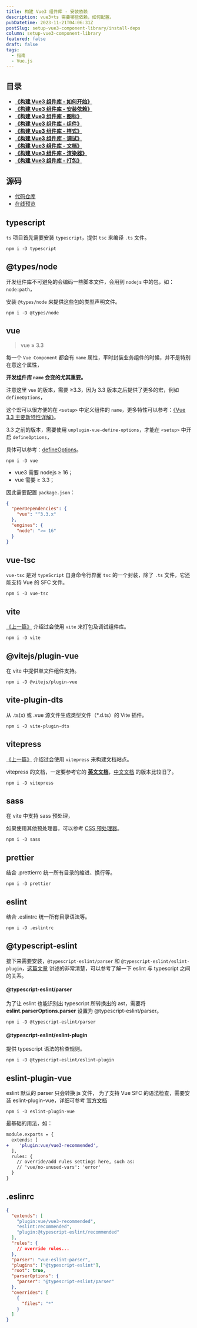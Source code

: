 ```yaml
---
title: 构建 Vue3 组件库 - 安装依赖
description: vue3+ts 需要哪些依赖，如何配置。
pubDatetime: 2023-11-21T04:06:31Z
postSlug: setup-vue3-component-library/install-deps
column: setup-vue3-component-library
featured: false
draft: false
tags:
  - 指南
  - Vue.js
---
```


## 目录

- [**《构建 Vue3 组件库 - 如何开始》**](/posts/setup-vue3-component-library/how-to-start)
- [**《构建 Vue3 组件库 - 安装依赖》**](/posts/setup-vue3-component-library/install-deps)
- [**《构建 Vue3 组件库 - 图标》**](/posts/setup-vue3-component-library/svg-icon)
- [**《构建 Vue3 组件库 - 组件》**](/posts/setup-vue3-component-library/sfc)
- [**《构建 Vue3 组件库 - 样式》**](/posts/setup-vue3-component-library/css)
- [**《构建 Vue3 组件库 - 调试》**](/posts/setup-vue3-component-library/debug)
- [**《构建 Vue3 组件库 - 文档》**](/posts/setup-vue3-component-library/doc)
- [**《构建 Vue3 组件库 - 渲染器》**](/posts/setup-vue3-component-library/plopjs)
- [**《构建 Vue3 组件库 - 打包》**](/posts/setup-vue3-component-library/build)

## 源码

- [代码仓库](https://github.com/passionzale/geist-design)
- [在线预览](https://geist-design.lovchun.com)

## typescript

`ts` 项目首先需要安装 `typescript`，提供 `tsc` 来编译 `.ts` 文件。

```shell
npm i -D typescript
```

## @types/node

开发组件库不可避免的会编码一些脚本文件，会用到 `nodejs` 中的包，如：`node:path`，

安装 `@types/node` 来提供这些包的类型声明文件。

```shell
npm i -D @types/node
```

## vue

> vue ≥ 3.3

每一个 `Vue Component` 都会有 `name` 属性，平时封装业务组件的时候，并不是特别在意这个属性，

**开发组件库 `name` 会变的尤其重要。**

注意这里 `vue` 的版本，需要 ≥3.3，因为 3.3 版本之后提供了更多的宏，例如 `defineOptions`，

这个宏可以很方便的在 `<setup>` 中定义组件的 `name`，更多特性可以参考：[《Vue 3.3 主要新特性详解》](https://gist.github.com/sxzz/3995fc7251567c7c95de35f45539b9c2)。

3.3 之前的版本，需要使用 `unplugin-vue-define-options`，才能在 `<setup>` 中开启 `defineOptions`，

具体可以参考：[defineOptions](https://vue-macros.sxzz.moe/macros/define-options.html)。

```shell
npm i -D vue
```

- vue3 需要 nodejs ≥ 16；
- vue 需要 ≥ 3.3；

因此需要配置 `package.json`：

```json title="package.json"
{
  "peerDependencies": {
    "vue": "^3.3.x"
  },
  "engines": {
    "node": ">= 16"
  }
}
```

## vue-tsc

`vue-tsc` 是对 `typeScript` 自身命令行界面 `tsc` 的一个封装，除了 `.ts` 文件，它还能支持 Vue 的 SFC 文件。

```shell
npm i -D vue-tsc
```

## vite

[《上一篇》](/posts/setup-vue3-component-library/how-to-start) 介绍过会使用 `vite` 来打包及调试组件库。

```shell
npm i -D vite
```

## @vitejs/plugin-vue

在 vite 中提供单文件组件支持。

```shell
npm i -D @vitejs/plugin-vue
```

## vite-plugin-dts

从 .ts(x) 或 .vue 源文件生成类型文件（\*.d.ts）的 Vite 插件。

```shell
npm i -D vite-plugin-dts
```

## vitepress

[《上一篇》](/posts/setup-vue3-component-library/how-to-start) 介绍过会使用 `vitepress` 来构建文档站点。

vitepress 的文档，一定要参考它的 [**英文文档**](https://vitepress.dev/)，[中文文档](https://vitejs.cn/vitepress/) 的版本比较旧了。

```shell
npm i -D vitepress
```

## sass

在 vite 中支持 sass 预处理，

如果使用其他预处理器，可以参考 [CSS 预处理器](https://cn.vitejs.dev/guide/features.html#css-pre-processors)。

```shell
npm i -D sass
```

## prettier

结合 .prettierrc 统一所有目录的缩进、换行等。

```shell
npm i -D prettier
```

## eslint

结合 .eslintrc 统一所有目录语法等。

```shell
npm i -D .eslintrc
```

## @typescript-eslint

接下来需要安装，`@typescript-eslint/parser` 和 `@typescript-eslint/eslint-plugin`，[这篇文章](https://zhuanlan.zhihu.com/p/295291463) 讲述的非常清楚，可以参考了解一下 eslint 与 typescript 之间的关系。

#### @typescript-eslint/parser

为了让 eslint 也能识别出 typescript 所转换出的 ast，需要将 **eslint.parserOptions.parser** 设置为 @typescript-eslint/parser。

```shell
npm i -D @typescript-eslint/parser
```

#### @typescript-eslint/eslint-plugin

提供 typescript 语法的检查规则。

```shell
npm i -D @typescript-eslint/eslint-plugin
```

## eslint-plugin-vue

eslint 默认的 parser 只会转换 js 文件， 为了支持 Vue SFC 的语法检查，需要安装 eslint-plugin-vue，详细可参考 [官方文档](https://eslint.vuejs.org/user-guide/)

```shell
npm i -D eslint-plugin-vue
```

最基础的用法，如：

```diff title=".eslintrc"
module.exports = {
  extends: [
+    'plugin:vue/vue3-recommended',
  ],
  rules: {
    // override/add rules settings here, such as:
    // 'vue/no-unused-vars': 'error'
  }
}
```

## .eslinrc

```json title=".eslintrc"
{
  "extends": [
    "plugin:vue/vue3-recommended",
    "eslint:recommended",
    "plugin:@typescript-eslint/recommended"
  ],
  "rules": {
    // override rules...
  },
  "parser": "vue-eslint-parser",
  "plugins": ["@typescript-eslint"],
  "root": true,
  "parserOptions": {
    "parser": "@typescript-eslint/parser"
  },
  "overrides": [
    {
      "files": "*"
    }
  ]
}
```
